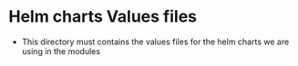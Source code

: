 # Helm charts Values files

* This directory must contains the values files for the helm charts we are using in the modules